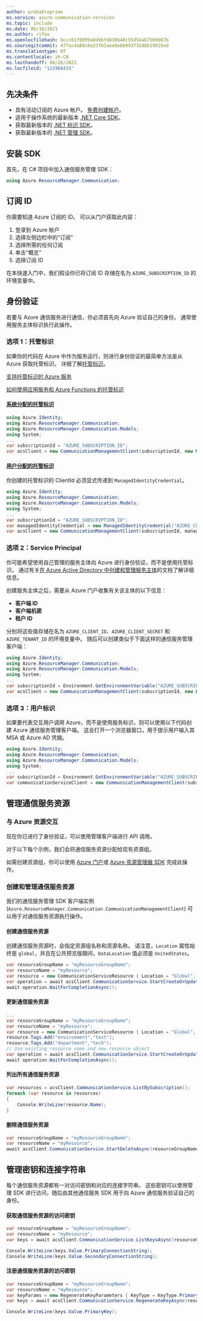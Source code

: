 ```yaml
---
author: probableprime
ms.service: azure-communication-services
ms.topic: include
ms.date: 06/30/2021
ms.author: rifox
ms.openlocfilehash: bccc61f0099a8d96fd830b48c55d54a67560667b
ms.sourcegitcommit: 47fac4a88c6e23fb2aee8ebb093f15d8b19819ad
ms.translationtype: HT
ms.contentlocale: zh-CN
ms.lasthandoff: 08/26/2021
ms.locfileid: "122966433"
---
```

## <a name="prerequisites"></a>先决条件

- 具有活动订阅的 Azure 帐户。 [免费创建帐户](https://azure.microsoft.com/free/dotnet/)。
- 适用于操作系统的最新版本 [.NET Core SDK](https://dotnet.microsoft.com/download/dotnet-core)。
- 获取最新版本的 [.NET 标识 SDK](/dotnet/api/azure.identity)。
- 获取最新版本的 [.NET 管理 SDK](../../concepts/sdk-options.md)。

## <a name="installing-the-sdk"></a>安装 SDK

首先，在 C# 项目中加入通信服务管理 SDK：

```csharp
using Azure.ResourceManager.Communication;
```

## <a name="subscription-id"></a>订阅 ID

你需要知道 Azure 订阅的 ID。 可以从门户获取此内容：

1.  登录到 Azure 帐户
2.  选择左侧边栏中的“订阅”
3.  选择所需的任何订阅
4.  单击“概览”
5.  选择订阅 ID

在本快速入门中，我们假设你已将订阅 ID 存储在名为 `AZURE_SUBSCRIPTION_ID` 的环境变量中。

## <a name="authentication"></a>身份验证

若要与 Azure 通信服务进行通信，你必须首先向 Azure 验证自己的身份。 通常使用服务主体标识执行此操作。

### <a name="option-1-managed-identity"></a>选项 1：托管标识

如果你的代码在 Azure 中作为服务运行，则进行身份验证的最简单方法是从 Azure 获取托管标识。 详细了解[托管标识](../../../active-directory/managed-identities-azure-resources/overview.md)。

[支持托管标识的 Azure 服务](../../../active-directory/managed-identities-azure-resources/services-support-managed-identities.md)

[如何使用应用服务和 Azure Functions 的托管标识](../../../app-service/overview-managed-identity.md?tabs=dotnet)

#### <a name="system-assigned-managed-identity"></a>[系统分配的托管标识](../../../app-service/overview-managed-identity.md?tabs=dotnet#add-a-system-assigned-identity)

```csharp
using Azure.Identity;
using Azure.ResourceManager.Communication;
using Azure.ResourceManager.Communication.Models;
using System;
...
var subscriptionId = "AZURE_SUBSCRIPTION_ID";
var acsClient = new CommunicationManagementClient(subscriptionId, new ManagedIdentityCredential());
```

#### <a name="user-assigned-managed-identity"></a>[用户分配的托管标识](../../../app-service/overview-managed-identity.md?tabs=dotnet#add-a-user-assigned-identity)

你创建的托管标识的 ClientId 必须显式传递到 `ManagedIdentityCredential`。

```csharp
using Azure.Identity;
using Azure.ResourceManager.Communication;
using Azure.ResourceManager.Communication.Models;
using System;
...
var subscriptionId = "AZURE_SUBSCRIPTION_ID";
var managedIdentityCredential = new ManagedIdentityCredential("AZURE_CLIENT_ID");
var acsClient = new CommunicationManagementClient(subscriptionId, managedIdentityCredential);
```

### <a name="option-2-service-principal"></a>选项 2：Service Principal

你可能希望使用自己管理的服务主体向 Azure 进行身份验证，而不是使用托管标识。 通过有关[在 Azure Active Directory 中创建和管理服务主体](../../../active-directory/develop/howto-create-service-principal-portal.md)的文档了解详细信息。

创建服务主体之后，需要从 Azure 门户收集有关该主体的以下信息：

- **客户端 ID**
- **客户端机密**
- **租户 ID**

分别将这些值存储在名为 `AZURE_CLIENT_ID`、`AZURE_CLIENT_SECRET` 和 `AZURE_TENANT_ID` 的环境变量中。 随后可以创建类似于下面这样的通信服务管理客户端：

```csharp
using Azure.Identity;
using Azure.ResourceManager.Communication;
using Azure.ResourceManager.Communication.Models;
using System;
...
var subscriptionId = Environment.GetEnvironmentVariable("AZURE_SUBSCRIPTION_ID");
var acsClient = new CommunicationManagementClient(subscriptionId, new EnvironmentCredential());
```

### <a name="option-3-user-identity"></a>选项 3：用户标识

如果要代表交互用户调用 Azure，而不是使用服务标识，则可以使用以下代码创建 Azure 通信服务管理客户端。 这会打开一个浏览器窗口，用于提示用户输入其 MSA 或 Azure AD 凭据。

```csharp
using Azure.Identity;
using Azure.ResourceManager.Communication;
using Azure.ResourceManager.Communication.Models;
using System;
...
var subscriptionId = Environment.GetEnvironmentVariable("AZURE_SUBSCRIPTION_ID");
var communicationServiceClient = new CommunicationManagementClient(subscriptionId, new InteractiveBrowserCredential());
```

## <a name="managing-communication-services-resources"></a>管理通信服务资源

### <a name="interacting-with-azure-resources"></a>与 Azure 资源交互

现在你已进行了身份验证，可以使用管理客户端进行 API 调用。

对于以下每个示例，我们会将通信服务资源分配给现有资源组。

如需创建资源组，你可以使用 [Azure 门户](../../../azure-resource-manager/management/manage-resource-groups-portal.md)或 [Azure 资源管理器 SDK](https://github.com/Azure/azure-sdk-for-net/blob/master/doc/mgmt_preview_quickstart.md) 完成此操作。

### <a name="create-and-manage-a-communication-services-resource"></a>创建和管理通信服务资源

我们的通信服务管理 SDK 客户端实例 (``Azure.ResourceManager.Communication.CommunicationManagementClient``) 可以用于对通信服务资源执行操作。

#### <a name="create-a-communication-services-resource"></a>创建通信服务资源

创建通信服务资源时，会指定资源组名称和资源名称。 请注意，`Location` 属性始终是 `global`，并且在公共预览版期间，`DataLocation` 值必须是 `UnitedStates`。

```csharp
var resourceGroupName = "myResourceGroupName";
var resourceName = "myResource";
var resource = new CommunicationServiceResource { Location = "Global", DataLocation = "UnitedStates"  };
var operation = await acsClient.CommunicationService.StartCreateOrUpdateAsync(resourceGroupName, resourceName, resource);
await operation.WaitForCompletionAsync();
```

#### <a name="update-a-communication-services-resource"></a>更新通信服务资源

```csharp
...
var resourceGroupName = "myResourceGroupName";
var resourceName = "myResource";
var resource = new CommunicationServiceResource { Location = "Global", DataLocation = "UnitedStates" };
resource.Tags.Add("environment","test");
resource.Tags.Add("department","tech");
// Use existing resource name and new resource object
var operation = await acsClient.CommunicationService.StartCreateOrUpdateAsync(resourceGroupName, resourceName, resource);
await operation.WaitForCompletionAsync();
```

#### <a name="list-all-communication-services-resources"></a>列出所有通信服务资源

```csharp
var resources = acsClient.CommunicationService.ListBySubscription();
foreach (var resource in resources)
{
    Console.WriteLine(resource.Name);
}
```

#### <a name="delete-a-communication-services-resource"></a>删除通信服务资源

```csharp
var resourceGroupName = "myResourceGroupName";
var resourceName = "myResource";
await acsClient.CommunicationService.StartDeleteAsync(resourceGroupName, resourceName);
```

## <a name="managing-keys-and-connection-strings"></a>管理密钥和连接字符串

每个通信服务资源都有一对访问密钥和对应的连接字符串。 这些密钥可以使用管理 SDK 进行访问，随后由其他通信服务 SDK 用于向 Azure 通信服务验证自己的身份。

#### <a name="get-access-keys-for-a-communication-services-resource"></a>获取通信服务资源的访问密钥

```csharp
var resourceGroupName = "myResourceGroupName";
var resourceName = "myResource";
var keys = await acsClient.CommunicationService.ListKeysAsync(resourceGroupName, resourceName);

Console.WriteLine(keys.Value.PrimaryConnectionString);
Console.WriteLine(keys.Value.SecondaryConnectionString);
```

#### <a name="regenerate-an-access-key-for-a-communication-services-resource"></a>注册通信服务资源的访问密钥

```csharp
var resourceGroupName = "myResourceGroupName";
var resourceName = "myResource";
var keyParams = new RegenerateKeyParameters { KeyType = KeyType.Primary };
var keys = await acsClient.CommunicationService.RegenerateKeyAsync(resourceGroupName, resourceName, keyParams);

Console.WriteLine(keys.Value.PrimaryKey);
```